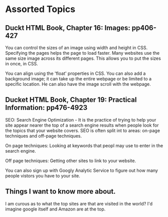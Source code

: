# Assorted Topics

## Duckt HTML Book, Chapter 16: Images: pp406-427

You can control the sizes of an image using width and height in CSS. Specifying the pages helps the page to load faster. Many websites use the same size image across its different pages. This allows you to put the sizes in once, in CSS. 

You can align using the 'float' properties in CSS. You can also add a background image; it can take up the entire webpage or be limited to a specific location. He can also have the image scroll with the webpage. 

## Ducket HTML Book, Chapter 19: Practical Information: pp476-4923

SEO: Search Engine Optimization - It is the practice of trying to help your site appear nearer the top of a search engine results when people look for the topics that your website covers. SEO is often split int to areas: on-page techniques and off-page techniques.

On page techniques: Looking at keywords that peopl may use to enter in the search engine.

Off page techniques: Getting other sites to link to your website. 

You can also sign up with Googly Analytic Service to figure out how many people vistors you have to your site. 

## Things I want to know more about.

I am curous as to what the top sites are that are visited in the world? I'd imagine google itself and Amazon are at the top.